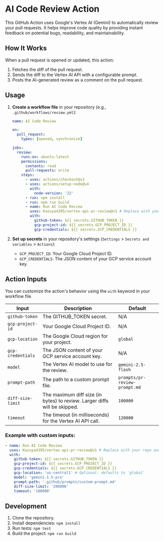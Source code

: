 # AI Code Review Action

This GitHub Action uses Google's Vertex AI (Gemini) to automatically review your pull requests. It helps improve code quality by providing instant feedback on potential bugs, readability, and maintainability.

## How It Works

When a pull request is opened or updated, this action:

1.  Fetches the diff of the pull request.
2.  Sends the diff to the Vertex AI API with a configurable prompt.
3.  Posts the AI-generated review as a comment on the pull request.

## Usage

1.  **Create a workflow file** in your repository (e.g., `.github/workflows/review.yml`):

    ```yaml
    name: AI Code Review

    on:
      pull_request:
        types: [opened, synchronize]

    jobs:
      review:
        runs-on: ubuntu-latest
        permissions:
          contents: read
          pull-requests: write
        steps:
          - uses: actions/checkout@v3
          - uses: actions/setup-node@v4
            with:
              node-version: '22'
          - run: npm install
          - run: npm run build
          - name: Run AI Code Review
            uses: Kazuya4395/vertex-api-pr-review@v1 # Replace with your repo and version
            with:
              github-token: ${{ secrets.GITHUB_TOKEN }}
              gcp-project-id: ${{ secrets.GCP_PROJECT_ID }}
              gcp-credentials: ${{ secrets.GCP_CREDENTIALS }}
    ```

2.  **Set up secrets** in your repository's settings (`Settings` > `Secrets and variables` > `Actions`):
    - `GCP_PROJECT_ID`: Your Google Cloud Project ID.
    - `GCP_CREDENTIALS`: The JSON content of your GCP service account key.

## Action Inputs

You can customize the action's behavior using the `with` keyword in your workflow file.

| Input             | Description                                                               | Default                       |
| ----------------- | ------------------------------------------------------------------------- | ----------------------------- |
| `github-token`    | The GITHUB_TOKEN secret.                                                  | N/A                           |
| `gcp-project-id`  | Your Google Cloud Project ID.                                             | N/A                           |
| `gcp-location`    | The Google Cloud region for your project.                                 | `global`                      |
| `gcp-credentials` | The JSON content of your GCP service account key.                         | N/A                           |
| `model`           | The Vertex AI model to use for the review.                                | `gemini-2.5-flash`            |
| `prompt-path`     | The path to a custom prompt file.                                         | `prompts/pr-review-prompt.md` |
| `diff-size-limit` | The maximum diff size (in bytes) to review. Larger diffs will be skipped. | `100000`                      |
| `timeout`         | The timeout (in milliseconds) for the Vertex AI API call.                 | `120000`                      |

### Example with custom inputs:

```yaml
- name: Run AI Code Review
  uses: Kazuya4395/vertex-api-pr-review@v1 # Replace with your repo and version
  with:
    github-token: ${{ secrets.GITHUB_TOKEN }}
    gcp-project-id: ${{ secrets.GCP_PROJECT_ID }}
    gcp-credentials: ${{ secrets.GCP_CREDENTIALS }}
    gcp-location: 'us-central1' # Optional: defaults to 'global'
    model: 'gemini-1.5-pro'
    prompt-path: '.github/prompts/custom-prompt.md'
    diff-size-limit: '200000'
    timeout: '180000'
```

## Development

1.  Clone the repository.
2.  Install dependencies: `npm install`
3.  Run tests: `npm test`
4.  Build the project: `npm run build`
